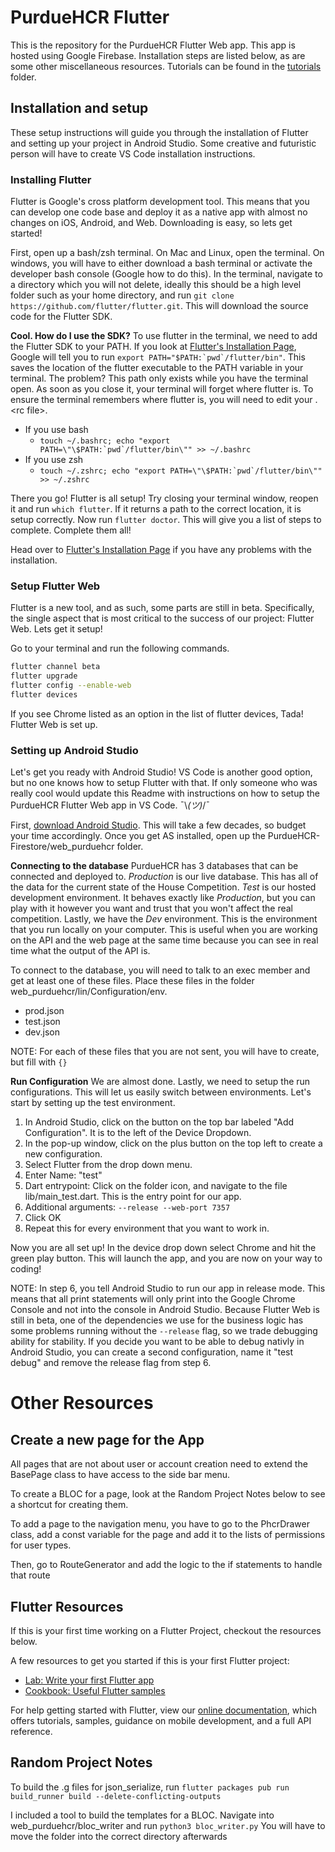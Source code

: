 # PurdueHCR Flutter

This is the repository for the PurdueHCR Flutter Web app. This app is hosted using Google Firebase. Installation steps are listed below, as are some other miscellaneous resources. Tutorials can be found in the [tutorials](/tutorials) folder.

## Installation and setup
These setup instructions will guide you through the installation of Flutter and setting up your project in Android Studio. Some creative and futuristic person will have to create VS Code installation instructions.

### Installing Flutter
Flutter is Google's cross platform development tool. This means that you can develop one code base and deploy it as a native app with almost no changes on iOS, Android, and Web. Downloading is easy, so lets get started! 

First, open up a bash/zsh terminal. On Mac and Linux, open the terminal. On windows, you will have to either download a bash terminal or activate the developer bash console (Google how to do this). In the terminal, navigate to a directory which you will not delete, ideally this should be a high level folder such as your home directory, and run `git clone https://github.com/flutter/flutter.git`. This will download the source code for the Flutter SDK.

**Cool. How do I use the SDK?**
To use flutter in the terminal, we need to add the Flutter SDK to your PATH. If you look at [Flutter's Installation Page](https://flutter.dev/docs/get-started/install), Google will tell you to run ``export PATH="$PATH:`pwd`/flutter/bin"``. This saves the location of the flutter executable to the PATH variable in your terminal. The problem? This path only exists while you have the terminal open. As soon as you close it, your terminal will forget where flutter is. To ensure the terminal remembers where flutter is, you will need to edit your .\<rc file\>. 
- If you use bash
    - ``touch ~/.bashrc; echo "export PATH=\"\$PATH:`pwd`/flutter/bin\"" >> ~/.bashrc``
- If you use zsh
    - ``touch ~/.zshrc; echo "export PATH=\"\$PATH:`pwd`/flutter/bin\"" >> ~/.zshrc``

There you go! Flutter is all setup! Try closing your terminal window, reopen it and run `which flutter`. If it returns a path to the correct location, it is setup correctly. Now run `flutter doctor`. This will give you a list of steps to complete. Complete them all!

Head over to [Flutter's Installation Page](https://flutter.dev/docs/get-started/install) if you have any problems with the installation.

### Setup Flutter Web
Flutter is a new tool, and as such, some parts are still in beta. Specifically, the single aspect that is most critical to the success of our project: Flutter Web. Lets get it setup!

Go to your terminal and run the following commands.
```bash
flutter channel beta
flutter upgrade
flutter config --enable-web
flutter devices
```
If you see Chrome listed as an option in the list of flutter devices, Tada! Flutter Web is set up.

### Setting up Android Studio
Let's get you ready with Android Studio! VS Code is another good option, but no one knows how to setup Flutter with that. If only someone who was really cool would update this Readme with instructions on how to setup the PurdueHCR Flutter Web app in VS Code. ¯\\_(ツ)_/¯

First, [download Android Studio](https://developer.android.com/studio). This will take a few decades, so budget your time accordingly. Once you get AS installed, open up the PurdueHCR-Firestore/web_purduehcr folder.

**Connecting to the database**
PurdueHCR has 3 databases that can be connected and deployed to. *Production* is our live database. This has all of the data for the current state of the House Competition. *Test* is our hosted development environment. It behaves exactly like *Production*, but you can play with it however you want and trust that you won't affect the real competition. Lastly, we have the *Dev* environment. This is the environment that you run locally on your computer. This is useful when you are working on the API and the web page at the same time because you can see in real time what the output of the API is.


To connect to the database, you will need to talk to an exec member and get at least one of these files. Place these files in the folder web_purduehcr/lin/Configuration/env.
- prod.json
- test.json
- dev.json

NOTE: For each of these files that you are not sent, you will have to create, but fill with `{}`

**Run Configuration**
We are almost done. Lastly, we need to setup the run configurations. This will let us easily switch between environments. Let's start by setting up the test environment.
1. In Android Studio, click on the button on the top bar labeled "Add Configuration". It is to the left of the Device Dropdown.
2. In the pop-up window, click on the plus button on the top left to create a new configuration. 
3. Select Flutter from the drop down menu.
4. Enter Name: "test"
5. Dart entrypoint: Click on the folder icon, and navigate to the file lib/main_test.dart. This is the entry point for our app.
6. Additional arguments: `--release --web-port 7357`
7. Click OK
8. Repeat this for every environment that you want to work in.

Now you are all set up! In the device drop down select Chrome and hit the green play button. This will launch the app, and you are now on your way to coding!

NOTE: In step 6, you tell Android Studio to run our app in release mode. This means that all print statements will only print into the Google Chrome Console and not into the console in Android Studio. Because Flutter Web is still in beta, one of the dependencies we use for the business logic has some problems running without the `--release` flag, so we trade debugging ability for stability. If you decide you want to be able to debug nativly in Android Studio, you can create a second configuration, name it "test debug" and remove the release flag from step 6.



# Other Resources
## Create a new page for the App

All pages that are not about user or account creation need to extend the BasePage class to have access to the side bar menu.

To create a BLOC for a page, look at the Random Project Notes below to see a shortcut for creating them.

To add a page to the navigation menu, you have to go to the PhcrDrawer class, add a const variable for the page and add it to the lists of permissions for user types.

Then, go to RouteGenerator and add the logic to the if statements to handle that route

## Flutter Resources 

If this is your first time working on a Flutter Project, checkout the resources below.

A few resources to get you started if this is your first Flutter project:

- [Lab: Write your first Flutter app](https://flutter.dev/docs/get-started/codelab)
- [Cookbook: Useful Flutter samples](https://flutter.dev/docs/cookbook)

For help getting started with Flutter, view our
[online documentation](https://flutter.dev/docs), which offers tutorials,
samples, guidance on mobile development, and a full API reference.

## Random Project Notes
To build the .g files for json_serialize, run `flutter packages pub run build_runner build --delete-conflicting-outputs`

I included a tool to build the templates for a BLOC. Navigate into web_purduehcr/bloc_writer and run `python3 bloc_writer.py` You will have to move the folder into the correct directory afterwards



